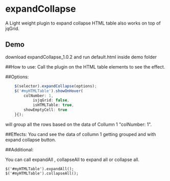 expandCollapse
=================

A Light weight plugin to expand collapse HTML table also works on top of jqGrid.

## Demo
download expandCollapse_1.0.2 and run default.html inside demo folder

##How to use:
Call the plugin on the HTML table elements to see the effect. 
				
##Options:
```javascript
	$(selector).expandCollapse(options);
	$('#myHTMLTable').showOnHover(
	    colNumber: 1,
            isjqGrid: false,
            isHTMLTable: true,
	    showEmptyCell: true
	}{);
```
will group all the rows based on the data of Collumn 1 "colNumber: 1".

##Effects:
You cand see the data of collumn 1 getting grouped and with expand collapse button.

##Additional:

You can call expandAll , collapseAll to expand all or collapse all.
```
$('#myHTMLTable').expandAll();
$('#myHTMLTable').collapseAll();
```
